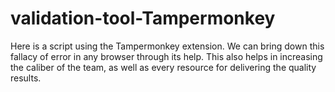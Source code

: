# validation-tool-Tampermonkey
Here is a script using the Tampermonkey extension. We can bring down this fallacy of error in any browser through its help. This also helps in increasing the caliber of the team, as well as every resource for delivering the quality results.

